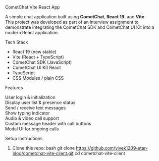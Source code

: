 CometChat Vite React App

A simple chat application built using **CometChat**, **React 19**, and **Vite**.  
This project was developed as part of an interview assignment to demonstrate integrating the CometChat SDK and CometChat UI Kit into a modern React application.

Tech Stack

- React 19 (new stable)
- Vite (React + TypeScript)
- CometChat SDK (JavaScript)
- CometChat UI Kit React
- TypeScript
- CSS Modules / plain CSS

Features

User login & initialization  
Display user list & presence status  
Send / receive text messages  
Show typing indicator  
Audio & video call support  
Custom message header with call buttons  
Modal UI for ongoing calls

Setup Instructions

1. Clone this repo:
   bash
   git clone https://github.com/vivek1209-star-blog/cometchat-vite-client.git
   cd cometchat-vite-client
